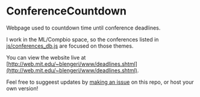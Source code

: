 # ConferenceCountdown
Webpage used to countdown time until conference deadlines.

I work in the ML/Compbio space, so the conferences listed in [js/conferences_db.js](https://github.com/blengerich/ConferenceCountdown/blob/main/js/conferences_db.js) are focused on those themes.

You can view the website live at [http://web.mit.edu/~blengeri/www/deadlines.shtml](http://web.mit.edu/~blengeri/www/deadlines.shtml).

Feel free to suggeest updates by [making an issue](https://github.com/blengerich/ConferenceCountdown/issues) on this repo, or host your own version!

